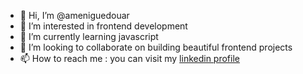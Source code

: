- 👋 Hi, I’m @ameniguedouar
- 👀 I’m interested in frontend development
- 🌱 I’m currently learning javascript
- 💞️ I’m looking to collaborate on building beautiful frontend projects
- 📫 How to reach me : you can visit my [linkedin profile](https://www.linkedin.com/in/guedouar-ameni)

<!---
ameniguedouar/ameniguedouar is a ✨ special ✨ repository because its `README.md` (this file) appears on your GitHub profile.
You can click the Preview link to take a look at your changes.
--->
